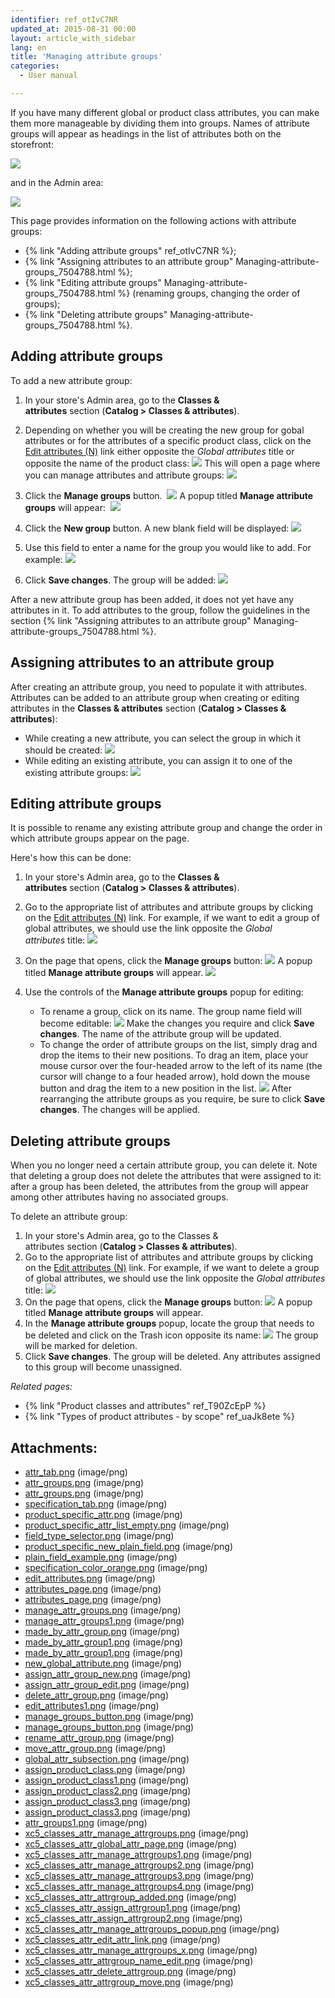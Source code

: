 ```yaml
---
identifier: ref_otIvC7NR
updated_at: 2015-08-31 00:00
layout: article_with_sidebar
lang: en
title: 'Managing attribute groups'
categories:
  - User manual

---
```



If you have many different global or product class attributes, you can make them more manageable by dividing them into groups. Names of attribute groups will appear as headings in the list of attributes both on the storefront:

![]({{site.baseurl}}/attachments/7504788/7602420.png?effects=drop-shadow)

and in the Admin area:

![]({{site.baseurl}}/attachments/7504788/7602470.png?effects=drop-shadow)

This page provides information on the following actions with attribute groups:

*   {% link "Adding attribute groups" ref_otIvC7NR %};
*   {% link "Assigning attributes to an attribute group" Managing-attribute-groups_7504788.html %};
*   {% link "Editing attribute groups" Managing-attribute-groups_7504788.html %} (renaming groups, changing the order of groups);
*   {% link "Deleting attribute groups" Managing-attribute-groups_7504788.html %}.

## Adding attribute groups

To add a new attribute group:

1.  In your store's Admin area, go to the **Classes & attributes** section (**Catalog > Classes & attributes**).
2.  Depending on whether you will be creating the new group for gobal attributes or for the attributes of a specific product class, click on the <u>Edit attributes (N)</u> link either opposite the _Global attributes_ title or opposite the name of the product class:
    ![]({{site.baseurl}}/attachments/7504788/8719346.png?effects=drop-shadow)
    This will open a page where you can manage attributes and attribute groups:
    ![]({{site.baseurl}}/attachments/7504788/8719347.png?effects=drop-shadow)
3.  Click the **Manage groups** button. 
    ![]({{site.baseurl}}/attachments/7504788/8719348.png?effects=drop-shadow)
    A popup titled **Manage attribute groups** will appear: 
    ![]({{site.baseurl}}/attachments/7504788/8719349.png?effects=drop-shadow)
4.  Click the **New group** button. A new blank field will be displayed:
    ![]({{site.baseurl}}/attachments/7504788/8719350.png?effects=drop-shadow)

5.  Use this field to enter a name for the group you would like to add. For example:
    ![]({{site.baseurl}}/attachments/7504788/8719351.png?effects=drop-shadow)
6.  Click **Save changes**. The group will be added:
    ![]({{site.baseurl}}/attachments/7504788/8719352.png?effects=drop-shadow)

After a new attribute group has been added, it does not yet have any attributes in it. To add attributes to the group, follow the guidelines in the section {% link "Assigning attributes to an attribute group" Managing-attribute-groups_7504788.html %}.

## Assigning attributes to an attribute group

After creating an attribute group, you need to populate it with attributes. Attributes can be added to an attribute group when creating or editing attributes in the **Classes & attributes** section (**Catalog > Classes & attributes**):

*   While creating a new attribute, you can select the group in which it should be created:
    ![]({{site.baseurl}}/attachments/7504788/8719353.png?effects=drop-shadow)
*   While editing an existing attribute, you can assign it to one of the existing attribute groups:
    ![]({{site.baseurl}}/attachments/7504788/8719354.png?effects=drop-shadow)

## Editing attribute groups

It is possible to rename any existing attribute group and change the order in which attribute groups appear on the page.

Here's how this can be done:

1.  In your store's Admin area, go to the **Classes & attributes** section (**Catalog > Classes & attributes**).
2.  Go to the appropriate list of attributes and attribute groups by clicking on the <u>Edit attributes (N)</u> link. For example, if we want to edit a group of global attributes, we should use the link opposite the _Global attributes_ title:
    ![]({{site.baseurl}}/attachments/7504788/8719356.png?effects=drop-shadow)
3.  On the page that opens, click the **Manage groups** button:
    ![]({{site.baseurl}}/attachments/7504788/8719357.png?effects=drop-shadow)
    A popup titled **Manage attribute groups** will appear.
    ![]({{site.baseurl}}/attachments/7504788/8719355.png?effects=drop-shadow)

4.  Use the controls of the **Manage attribute groups** popup for editing:

    *   To rename a group, click on its name. The group name field will become editable:
        ![]({{site.baseurl}}/attachments/7504788/8719358.png?effects=drop-shadow)
        Make the changes you require and click **Save changes**. The name of the attribute group will be updated.
    *   To change the order of attribute groups on the list, simply drag and drop the items to their new positions. To drag an item, place your mouse cursor over the four-headed arrow to the left of its name (the cursor will change to a four headed arrow), hold down the mouse button and drag the item to a new position in the list.
        ![]({{site.baseurl}}/attachments/7504788/8719360.png?effects=drop-shadow)
        After rearranging the attribute groups as you require, be sure to click **Save changes**. The changes will be applied.

## Deleting attribute groups

When you no longer need a certain attribute group, you can delete it. Note that deleting a group does not delete the attributes that were assigned to it: after a group has been deleted, the attributes from the group will appear among other attributes having no associated groups.

To delete an attribute group:

1.  In your store's Admin area, go to the Classes & attributes section (**Catalog > Classes & attributes**).
2.  Go to the appropriate list of attributes and attribute groups by clicking on the <u>Edit attributes (N)</u> link. For example, if we want to delete a group of global attributes, we should use the link opposite the _Global attributes_ title:
    ![]({{site.baseurl}}/attachments/7504788/8719356.png?effects=drop-shadow)
3.  On the page that opens, click the **Manage groups** button:
    ![]({{site.baseurl}}/attachments/7504788/8719357.png?effects=drop-shadow)
    A popup titled **Manage attribute groups** will appear.
4.  In the **Manage attribute groups** popup, locate the group that needs to be deleted and click on the Trash icon opposite its name:
    ![]({{site.baseurl}}/attachments/7504788/8719359.png?effects=drop-shadow)
    The group will be marked for deletion.
5.  Click **Save changes**. The group will be deleted. Any attributes assigned to this group will become unassigned.

_Related pages:_

*   {% link "Product classes and attributes" ref_T90ZcEpP %}
*   {% link "Types of product attributes - by scope" ref_uaJk8ete %}

## Attachments:

* [attr_tab.png]({{site.baseurl}}/attachments/7504788/7602419.png) (image/png)
* [attr_groups.png]({{site.baseurl}}/attachments/7504788/7602421.png) (image/png)
* [attr_groups.png]({{site.baseurl}}/attachments/7504788/7602420.png) (image/png)
* [specification_tab.png]({{site.baseurl}}/attachments/7504788/7602422.png) (image/png)
* [product_specific_attr.png]({{site.baseurl}}/attachments/7504788/7602423.png) (image/png)
* [product_specific_attr_list_empty.png]({{site.baseurl}}/attachments/7504788/7602424.png) (image/png)
* [field_type_selector.png]({{site.baseurl}}/attachments/7504788/7602425.png) (image/png)
* [product_specific_new_plain_field.png]({{site.baseurl}}/attachments/7504788/7602426.png) (image/png)
* [plain_field_example.png]({{site.baseurl}}/attachments/7504788/7602427.png) (image/png)
* [specification_color_orange.png]({{site.baseurl}}/attachments/7504788/7602428.png) (image/png)
* [edit_attributes.png]({{site.baseurl}}/attachments/7504788/7602429.png) (image/png)
* [attributes_page.png]({{site.baseurl}}/attachments/7504788/7602431.png) (image/png)
* [attributes_page.png]({{site.baseurl}}/attachments/7504788/7602430.png) (image/png)
* [manage_attr_groups.png]({{site.baseurl}}/attachments/7504788/7602432.png) (image/png)
* [manage_attr_groups1.png]({{site.baseurl}}/attachments/7504788/7602433.png) (image/png)
* [made_by_attr_group.png]({{site.baseurl}}/attachments/7504788/7602434.png) (image/png)
* [made_by_attr_group1.png]({{site.baseurl}}/attachments/7504788/7602436.png) (image/png)
* [made_by_attr_group1.png]({{site.baseurl}}/attachments/7504788/7602435.png) (image/png)
* [new_global_attribute.png]({{site.baseurl}}/attachments/7504788/7602437.png) (image/png)
* [assign_attr_group_new.png]({{site.baseurl}}/attachments/7504788/7602438.png) (image/png)
* [assign_attr_group_edit.png]({{site.baseurl}}/attachments/7504788/7602439.png) (image/png)
* [delete_attr_group.png]({{site.baseurl}}/attachments/7504788/7602440.png) (image/png)
* [edit_attributes1.png]({{site.baseurl}}/attachments/7504788/7602441.png) (image/png)
* [manage_groups_button.png]({{site.baseurl}}/attachments/7504788/7602443.png) (image/png)
* [manage_groups_button.png]({{site.baseurl}}/attachments/7504788/7602442.png) (image/png)
* [rename_attr_group.png]({{site.baseurl}}/attachments/7504788/7602444.png) (image/png)
* [move_attr_group.png]({{site.baseurl}}/attachments/7504788/7602445.png) (image/png)
* [global_attr_subsection.png]({{site.baseurl}}/attachments/7504788/7602446.png) (image/png)
* [assign_product_class.png]({{site.baseurl}}/attachments/7504788/7602447.png) (image/png)
* [assign_product_class1.png]({{site.baseurl}}/attachments/7504788/7602448.png) (image/png)
* [assign_product_class2.png]({{site.baseurl}}/attachments/7504788/7602449.png) (image/png)
* [assign_product_class3.png]({{site.baseurl}}/attachments/7504788/7602451.png) (image/png)
* [assign_product_class3.png]({{site.baseurl}}/attachments/7504788/7602450.png) (image/png)
* [attr_groups1.png]({{site.baseurl}}/attachments/7504788/7602470.png) (image/png)
* [xc5_classes_attr_manage_attrgroups.png]({{site.baseurl}}/attachments/7504788/8719346.png) (image/png)
* [xc5_classes_attr_global_attr_page.png]({{site.baseurl}}/attachments/7504788/8719347.png) (image/png)
* [xc5_classes_attr_manage_attrgroups1.png]({{site.baseurl}}/attachments/7504788/8719348.png) (image/png)
* [xc5_classes_attr_manage_attrgroups2.png]({{site.baseurl}}/attachments/7504788/8719349.png) (image/png)
* [xc5_classes_attr_manage_attrgroups3.png]({{site.baseurl}}/attachments/7504788/8719350.png) (image/png)
* [xc5_classes_attr_manage_attrgroups4.png]({{site.baseurl}}/attachments/7504788/8719351.png) (image/png)
* [xc5_classes_attr_attrgroup_added.png]({{site.baseurl}}/attachments/7504788/8719352.png) (image/png)
* [xc5_classes_attr_assign_attrgroup1.png]({{site.baseurl}}/attachments/7504788/8719353.png) (image/png)
* [xc5_classes_attr_assign_attrgroup2.png]({{site.baseurl}}/attachments/7504788/8719354.png) (image/png)
* [xc5_classes_attr_manage_attrgroups_popup.png]({{site.baseurl}}/attachments/7504788/8719355.png) (image/png)
* [xc5_classes_attr_edit_attr_link.png]({{site.baseurl}}/attachments/7504788/8719356.png) (image/png)
* [xc5_classes_attr_manage_attrgroups_x.png]({{site.baseurl}}/attachments/7504788/8719357.png) (image/png)
* [xc5_classes_attr_attrgroup_name_edit.png]({{site.baseurl}}/attachments/7504788/8719358.png) (image/png)
* [xc5_classes_attr_delete_attrgroup.png]({{site.baseurl}}/attachments/7504788/8719359.png) (image/png)
* [xc5_classes_attr_attrgroup_move.png]({{site.baseurl}}/attachments/7504788/8719360.png) (image/png)